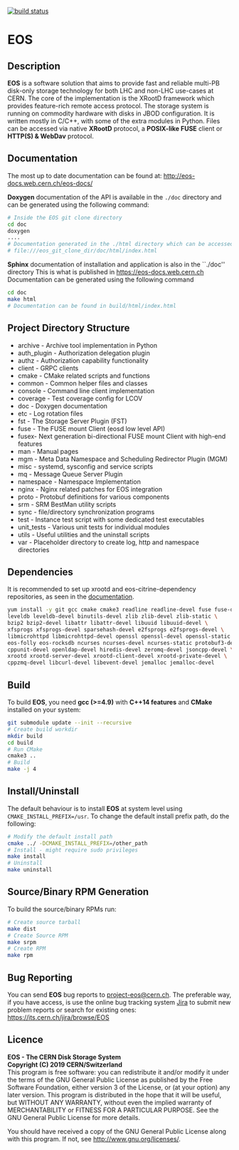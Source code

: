 [![build status](https://gitlab.cern.ch/dss/eos/badges/master/build.svg)](https://gitlab.cern.ch/dss/eos/commits/master)

# EOS

## Description

**EOS** is a software solution that aims to provide fast and reliable multi-PB
disk-only storage technology for both LHC and non-LHC use-cases at CERN. The
core of the implementation is the XRootD framework which provides feature-rich
remote access protocol. The storage system is running on commodity hardware
with disks in JBOD configuration. It is written mostly in C/C++, with some of
the extra modules in Python. Files can be accessed via native **XRootD**
protocol, a **POSIX-like FUSE** client or **HTTP(S) & WebDav** protocol.

## Documentation

The most up to date documentation can be found at:
http://eos-docs.web.cern.ch/eos-docs/


**Doxygen** documentation of the API is available in the ``./doc`` directory
 and can be generated using the following command:

```bash
# Inside the EOS git clone directory
cd doc
doxygen
....
# Documentation generated in the ./html directory which can be accessed using any browser
# file:///eos_git_clone_dir/doc/html/index.html
```

**Sphinx** documentation of installation and application is also in the ``./doc'' directory
This is what is published in https://eos-docs.web.cern.ch
Documentation can be generated using the following command
```bash
cd doc
make html
# Documentation can be found in build/html/index.html

```

## Project Directory Structure

* archive - Archive tool implementation in Python
* auth_plugin - Authorization delegation plugin
* authz - Authorization capability functionality
* client - GRPC clients
* cmake - CMake related scripts and functions
* common - Common helper files and classes
* console - Command line client implementation
* coverage - Test coverage config for LCOV
* doc - Doxygen documentation
* etc - Log rotation files
* fst - The Storage Server Plugin (FST)
* fuse - The FUSE mount Client (eosd low level API)
* fusex- Next generation bi-directional FUSE mount Client with high-end features
* man - Manual pages
* mgm - Meta Data Namespace and Scheduling Redirector Plugin (MGM)
* misc - systemd, sysconfig and service scripts
* mq - Message Queue Server Plugin
* namespace - Namespace Implementation
* nginx - Nginx related patches for EOS integration
* proto - Protobuf definitions for various components
* srm - SRM BestMan utility scripts
* sync - file/directory synchronization programs
* test - Instance test script with some dedicated test executables
* unit_tests - Various unit tests for individual modules
* utils - Useful utilities and the uninstall scripts
* var - Placeholder directory to create log, http and namespace directories

## Dependencies

It is recommended to set up xrootd and eos-citrine-dependency repositories,
as seen in the [documentation][1].

```bash
yum install -y git gcc cmake cmake3 readline readline-devel fuse fuse-devel \
leveldb leveldb-devel binutils-devel zlib zlib-devel zlib-static \
bzip2 bzip2-devel libattr libattr-devel libuuid libuuid-devel \
xfsprogs xfsprogs-devel sparsehash-devel e2fsprogs e2fsprogs-devel \
libmicrohttpd libmicrohttpd-devel openssl openssl-devel openssl-static \
eos-folly eos-rocksdb ncurses ncurses-devel ncurses-static protobuf3-devel \
cppunit-devel openldap-devel hiredis-devel zeromq-devel jsoncpp-devel \
xrootd xrootd-server-devel xrootd-client-devel xrootd-private-devel \
cppzmq-devel libcurl-devel libevent-devel jemalloc jemalloc-devel
```

## Build

To build **EOS**, you need **gcc (>=4.9)** with **C++14 features** and **CMake** 
installed on your system:

```bash
git submodule update --init --recursive
# Create build workdir
mkdir build
cd build
# Run CMake
cmake3 ..
# Build
make -j 4
```

## Install/Uninstall

The default behaviour is to install **EOS** at system level using `CMAKE_INSTALL_PREFIX=/usr`.
To change the default install prefix path, do the following:

```bash
# Modify the default install path
cmake ../ -DCMAKE_INSTALL_PREFIX=/other_path
# Install - might require sudo privileges
make install
# Uninstall
make uninstall
```

## Source/Binary RPM Generation

To build the source/binary RPMs run:

```bash
# Create source tarball
make dist
# Create Source RPM
make srpm
# Create RPM
make rpm
```

## Bug Reporting

You can send **EOS** bug reports to <project-eos@cern.ch>. 
The preferable way, if you have access, is use the online bug tracking 
system [Jira][2] to submit new problem reports or search for existing ones: 
https://its.cern.ch/jira/browse/EOS

## Licence

**EOS - The CERN Disk Storage System**  
**Copyright (C) 2019 CERN/Switzerland**  
This program is free software: you can redistribute it and/or modify it under
the terms of the GNU General Public License as published by the Free Software
Foundation, either version 3 of the License, or (at your option) any later
version. This program is distributed in the hope that it will be useful,
but WITHOUT ANY WARRANTY, without even the implied warranty of MERCHANTABILITY
or FITNESS FOR A PARTICULAR PURPOSE. See the GNU General Public License for more
details.

You should have received a copy of the GNU General Public License
along with this program.  If not, see <http://www.gnu.org/licenses/>.

[1]: http://eos-docs.web.cern.ch/eos-docs/quickstart/setup_repo.html#eos-base-setup-repos
[2]: https://its.cern.ch/jira/secure/Dashboard.jspa
